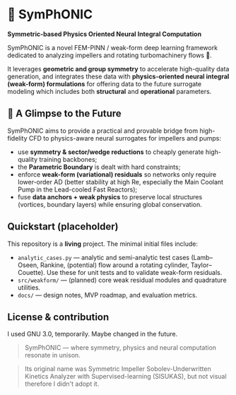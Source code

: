 # 🎵 SymPhONIC
**Symmetric-based Physics Oriented Neural Integral Computation**

SymPhONIC is a novel FEM-PINN / weak-form deep learning framework dedicated to analyzing impellers and rotating turbomachinery flows 🚁.

It leverages **geometric and group symmetry** to accelerate high-quality data generation, and integrates these data with **physics-oriented neural integral (weak-form) formulations** for offering data to the future surrogate modeling which includes both **structural** and **operational** parameters.

## 🔭 A Glimpse to the Future
SymPhONIC aims to provide a practical and provable bridge from high-fidelity CFD to physics-aware neural surrogates for impellers and pumps:  
- use **symmetry & sector/wedge reductions** to cheaply generate high-quality training backbones;
- the **Parametric Boundary** is dealt with hard constraints;
- enforce **weak-form (variational) residuals** so networks only require lower-order AD (better stability at high Re, especially the Main Coolant Pump in the Lead-cooled Fast Reactors);  
- fuse **data anchors + weak physics** to preserve local structures (vortices, boundary layers) while ensuring global conservation.

## Quickstart (placeholder)
This repository is a **living** project. The minimal initial files include:
- `analytic_cases.py` — analytic and semi-analytic test cases (Lamb–Oseen, Rankine, (potential) flow around a rotating cylinder, Taylor–Couette). Use these for unit tests and to validate weak-form residuals.
- `src/weakform/` — (planned) core weak residual modules and quadrature utilities.
- `docs/` — design notes, MVP roadmap, and evaluation metrics.

## License & contribution
I used GNU 3.0, temporarily. Maybe changed in the future.

> SymPhONIC — where symmetry, physics and neural computation resonate in unison.

> Its original name was Symmetric Impeller Sobolev-Underwritten Kinetics Analyzer with Supervised-learning (SISUKAS), but not visual therefore I didn't adopt it.
